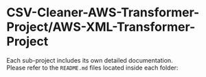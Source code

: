 # CSV-Cleaner-AWS-Transformer-Project/AWS-XML-Transformer-Project
Each sub-project includes its own detailed documentation.  
Please refer to the `README.md` files located inside each folder:
